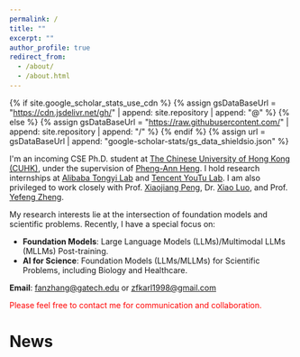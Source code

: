 ```yaml
---
permalink: /
title: ""
excerpt: ""
author_profile: true
redirect_from: 
  - /about/
  - /about.html
---
```


{% if site.google_scholar_stats_use_cdn %}
{% assign gsDataBaseUrl = "https://cdn.jsdelivr.net/gh/" | append: site.repository | append: "@" %}
{% else %}
{% assign gsDataBaseUrl = "https://raw.githubusercontent.com/" | append: site.repository | append: "/" %}
{% endif %}
{% assign url = gsDataBaseUrl | append: "google-scholar-stats/gs_data_shieldsio.json" %}

<span class='anchor' id='about-me'></span>

I'm an incoming CSE Ph.D. student at [The Chinese University of Hong Kong (CUHK)](https://www.cse.cuhk.edu.hk/), under the supervision of [Pheng-Ann Heng](https://www.cse.cuhk.edu.hk/~pheng/). I hold research internships at [Alibaba Tongyi Lab](https://tongyi.aliyun.com/welcome) and [Tencent YouTu Lab](https://jarvislab.tencent.com/index-en.html). I am also privileged to work closely with Prof. [Xiaojiang Peng](https://scholar.google.com/citations?user=7oRD67kAAAAJ&hl=zh-CN), Dr. [Xiao Luo](https://scholar.google.com.hk/citations?user=yJgX8agAAAAJ&hl=zh-CN), and Prof. [Yefeng Zheng](https://scholar.google.com/citations?user=vAIECxgAAAAJ&hl=zh-CN).  

My research interests lie at the intersection of foundation models and scientific problems. Recently, I have a special focus on:  
* **Foundation Models**: Large Language Models (LLMs)/Multimodal LLMs (MLLMs) Post-training.  
* **AI for Science**: Foundation Models (LLMs/MLLMs) for Scientific Problems, including Biology and Healthcare.  

**Email**: <u>fanzhang@gatech.edu</u> or <u>zfkarl1998@gmail.com</u>

<span style="color:red;">Please feel free to contact me for communication and collaboration.</span>

<h1 id='news'>News</h1>
<!--

- *2025.04:* I start my internship at Tongyi Lab, Alibaba Group.
- *2024.12:* One paper is accepted by **AAAI 2025** (First Author).
- *2024.09:* One paper is accepted by **NeurIPS 2024** (First Author).
- *2024.08:* I start my internship at Tencent YouTu Lab.
- *2024.06:* One paper is accepted by **TPAMI 2024** (First Author). 
- *2024.05:* One paper is accepted by **TIP 2024** (First Author). 
- *2024.03:* One paper is accepted by **NAACL 2024** (First Author). 
- *2024.02:* One paper is accepted by **CVPR 2024** (First Author).  
-->
<style>
  .scrollable {
    max-height: 260px; /* 设置最大高度 */
    overflow-y: scroll; /* 设置垂直滚动条 */
  }
</style>

<div class="scrollable">
  <ul>
    <li><strong>2024.12</strong>: One paper is accepted by AAAI 2025 (First Author). </li>
    <li><strong>2024.09</strong>: One paper is accepted by NeurIPS 2024 (First Author). </li>
    <li><strong>2024.08</strong>: I start my internship at Tencent YouTu Lab. </li>
    <li><strong>2024.06</strong>: One paper is accepted by TPAMI 2024 (First Author). </li>
    <li><strong>2024.05</strong>: One paper is accepted by TIP 2024 (First Author). </li>
    <li><strong>2024.03</strong>: One paper is accepted by NAACL 2024 (First Author). </li>
    <li><strong>2024.02</strong>: One paper is accepted by CVPR 2024 (First Author). </li>
  </ul>
</div>

<h1 id='publications'>Selected Publications</h1>

For **full** publications, please refer to my [Google Scholar](https://scholar.google.com.hk/citations?user=KbC_-7cAAAAJ&hl=zh-CN&oi=ao).

<div class='paper-box'><div class='paper-box-image'><div><div class="badge">AAAI 2025</div><img src='images/AAAI25-DREAM.png' alt="sym" width="100%"></div></div>
<div class='paper-box-text' markdown="1">

[DREAM: Decoupled Discriminative Learning with Bigraph-aware Alignment for Semi-supervised 2D-3D Cross-modal Retrieval](https://zfkarl.github.io/)  

**Fan Zhang**, Changhu Wang, Zebang Cheng, Xiaojiang Peng, Dongjie Wang, Yijia Xiao, Chong Chen, Xian-Sheng Hua, Xiao Luo     

*Annual AAAI Conference on Artificial Intelligence (AAAI), 2025*  

<span style="color:red;">*(CCF Rank A)*</span>  
</div>
</div>

---

<div class='paper-box'><div class='paper-box-image'><div><div class="badge">NeurIPS 2024</div><img src='images/NeurIPS24-DANCE.png' alt="sym" width="100%"></div></div>
<div class='paper-box-text' markdown="1">
  
[Semi-supervised Knowledge Transfer Across Multi-omic Single-cell Data](https://proceedings.neurips.cc/paper_files/paper/2024/file/47f30d67bce3e9824928267e9355420f-Paper-Conference.pdf)  

**Fan Zhang**, Tianyu Liu, Zihao Chen, Xiaojiang Peng, Chong Chen, Xian-Sheng Hua, Xiao Luo, Hongyu Zhao     

*Annual Conference on Neural Information Processing Systems (NeurIPS), 2024*  

<span style="color:red;">*(CCF Rank A)*</span>  
</div>
</div>

---

<div class='paper-box'><div class='paper-box-image'><div><div class="badge">TPAMI 2024</div><img src='images/TPAMI-HOPE.png' alt="sym" width="100%"></div></div>
<div class='paper-box-text' markdown="1">

[HOPE: A Hierarchical Perspective for Semi-supervised 2D-3D Cross-Modal Retrieval](https://ieeexplore.ieee.org/document/10553262)  

**Fan Zhang**, Hang Zhou, Xian-Sheng Hua, Chong Chen, Xiao Luo  

*IEEE Transactions on Pattern Analysis and Machine Intelligence (TPAMI), 2024*  

<span style="color:red;">*(CCF Rank A, JCR Q1, IF=23.6)*</span>  
</div>
</div>

---

<div class='paper-box'><div class='paper-box-image'><div><div class="badge">TIP 2024</div><img src='images/TIP_FATE.png' alt="sym" width="100%"></div></div>
<div class='paper-box-text' markdown="1">

[FATE: Learning Effective Binary Descriptors with Group Fairness](https://ieeexplore.ieee.org/document/10547662)  

**Fan Zhang**, Chong Chen, Xian-Sheng Hua, Xiao Luo  

*IEEE Transactions on Image Processing (TIP), 2024*  

<span style="color:red;">*(CCF Rank A, JCR Q1, IF=10.6)*</span>  
</div>
</div>

---

<div class='paper-box'><div class='paper-box-image'><div><div class="badge">NAACL 2024</div><img src='images/NAACL24_DEMO.png' alt="sym" width="100%"></div></div>
<div class='paper-box-text' markdown="1">

[DEMO: A Statistical Perspective for Efficient Image-Text Matching](https://arxiv.org/pdf/2405.11496)  

**Fan Zhang**, Xian-Sheng Hua, Chong Chen, Xiao Luo  

*North American Chapter of the Association for Computational Linguistics (NAACL), 2024*  

<span style="color:red;">*(CCF Rank B)*</span>  
</div>
</div>

---

<div class='paper-box'><div class='paper-box-image'><div><div class="badge">CVPR 2024</div><img src='images/CVPR24_FIVE.png' alt="sym" width="100%"></div></div>
<div class='paper-box-text' markdown="1">

[Fine-grained Prototypical Voting with Heterogeneous Mixup for Semi-supervised 2D-3D Cross-modal Retrieval](https://openaccess.thecvf.com/content/CVPR2024/papers/Zhang_Fine-grained_Prototypical_Voting_with_Heterogeneous_Mixup_for_Semi-supervised_2D-3D_Cross-modal_CVPR_2024_paper.pdf)  

**Fan Zhang**, Xian-Sheng Hua, Chong Chen, Xiao Luo  

*IEEE/CVF Conference on Computer Vision and Pattern Recognition (CVPR), 2024*  

<span style="color:red;">*(CCF Rank A)*</span>  
</div>
</div>


<h1 id='experience'>Experience</h1>
<div class='exp-box'> <div class='exp-box-image'><div><img src='images/logo_tongyi.png' alt="sym" width="100%"></div></div>
<div class='exp-box-text' markdown="1">
  
[**Alibaba Group**](https://tongyi.aliyun.com/welcome), Hangzhou, China

**Research Intern** @ Tongyi Lab

2025.04 - 2025.07

</div>
</div>

<div class='exp-box'> <div class='exp-box-image'><div><img src='images/logo_YouTu.png' alt="sym" width="100%"></div></div>
<div class='exp-box-text' markdown="1">
  
[**Tencent YouTu Lab**](https://open.youtu.qq.com/), Shenzhen, China

**Research Intern** @ Jarvis Research Center

2024.08 - 2025.04

</div>
</div>

<h1 id='services'>Academic Services</h1>

### Conference Reviewer / PC Member
* ICML 2025, ICLR 2025, NeurIPS 2024, KDD 2024-2025, CIKM 2024, MM 2024, ACL ARR 2023-2025    

### Journal Reviewer
* IEEE TNNLS, IEEE TMM, PLOS ONE  
